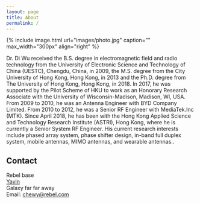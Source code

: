 ```yaml
---
layout: page
title: About
permalink: /
---
```


{% include image.html url="images/photo.jpg" caption="" max_width="300px" align="right" %}

Dr. Di Wu received the B.S. degree in electromagnetic field and radio technology from the University of Electronic Science and Technology of China (UESTC), Chengdu, China, in 2009, the M.S. degree from the City University of Hong Kong, Hong Kong, in 2013 and the Ph.D. degree from The University of Hong Kong, Hong Kong, in 2018. In 2017, he was supported by the Pilot Scheme of HKU to work as an Honorary Research Associate with the University of Wisconsin-Madison, Madison, WI, USA. From 2009 to 2010, he was an Antenna Engineer with BYD Company Limited. From 2010 to 2012, he was a Senior RF Engineer with MediaTek.Inc (MTK). Since April 2018, he has been with the Hong Kong Applied Science and Technology Research Institute (ASTRI), Hong Kong, where he is currently a Senior System RF Engineer. His current research interests include phased array system, phase shifter design, in-band full duplex system, mobile antennas, MIMO antennas, and wearable antennas..

## Contact

Rebel base <br />
[Yavin] <br />
Galaxy far far away<br />
Email: [chewy@rebel.com]


[Yavin]: https://en.wikipedia.org/wiki/Yavin
[chewy@rebel.com]: mailto:chewy@rebel.com
